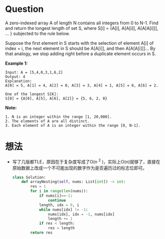 # Question

A zero-indexed array A of length N contains all integers from 0 to N-1. Find and return the longest length of set S, where S[i] = {A[i], A[A[i]], A[A[A[i]]], ... } subjected to the rule below.

Suppose the first element in S starts with the selection of element A[i] of index = i, the next element in S should be A[A[i]], and then A[A[A[i]]]… By that analogy, we stop adding right before a duplicate element occurs in S.

 

**Example 1:**

    Input: A = [5,4,0,3,1,6,2]
    Output: 4
    Explanation: 
    A[0] = 5, A[1] = 4, A[2] = 0, A[3] = 3, A[4] = 1, A[5] = 6, A[6] = 2.

    One of the longest S[K]:
    S[0] = {A[0], A[5], A[6], A[2]} = {5, 6, 2, 0}
 

**Note:**

    1. N is an integer within the range [1, 20,000].
    2. The elements of A are all distinct.
    3. Each element of A is an integer within the range [0, N-1].

# 想法
* 写了几版都TLE，原因在于复杂度写成了O(n <sup>2</sup> )，实际上O(n)就够了，直接在原始数据上改成一个不可能出现的数字作为是否遍历过的标志位即可。

    ```python
    class Solution:
        def arrayNesting(self, nums: List[int]) -> int:
            res = 1
            for i in range(len(nums)):
                if nums[i]==-1:
                    continue
                length, idx = 0, i
                while nums[idx] != -1:
                    nums[idx], idx = -1, nums[idx]
                    length += 1
                if res < length:
                    res = length
            return res
    ```